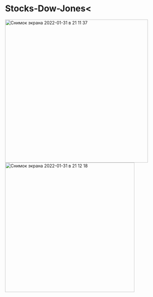 # Stocks-Dow-Jones<
<img width="467" alt="Снимок экрана 2022-01-31 в 21 11 37" src="https://user-images.githubusercontent.com/83859600/151849758-e91582cf-465e-4eb8-81bc-cc523e0b656f.png">
<img width="423" alt="Снимок экрана 2022-01-31 в 21 12 18" src="https://user-images.githubusercontent.com/83859600/151849755-4bc82927-243a-481a-8889-36fc35c8dafe.png">
